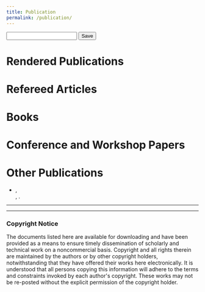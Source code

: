 ```yaml
---
title: Publication
permalink: /publication/
---
```


<head>

<script type="text/javascript" src="https://cdn.jsdelivr.net/gh/pcooksey/bibtex-js/src/bibtex_js.js">

  <textarea id="bibtex_input" style="display:none;">
          @article{Haglund2019142,
          abstract = {With the expiration of key patents on additive manufacturing, 3D printing devices have become extremely inexpensive. Therefore, the use of 3D printing in biomedical applications has blossomed in the past decade. Low-cost, high-quality instruments have become widely used in both industrial and academic settings. Fused deposition modeling using polymers such as polylactic acid, polycaprolactone, or other composites are now combined with bioprinting to open new avenues to cutting-edge research toward musculoskeletal repair and regeneration such as prevascularized bone or soft-tissue constructs. Most importantly, these tools are being widely used to generate composite scaffolds representing matrices on which to culture cells of various tissue types such as bone, cartilage, cardiac, and nervous tissue. 3D printed composite matrix scaffolds are being tested in sophisticated in vitro and in vivo preclinical models, paving the way for future clinical translation where the ultimate goal is to generate functional replacement tissues.},
          annote = {cited By 0},
          author = {Haglund, Lisbet and Ahangar, Pouyan and Rosenzweig, Derek H.},
          doi = {10.1016/j.cobme.2019.06.002},
          issn = {24684511},
          journal = {Current Opinion in Biomedical Engineering},
          keywords = {3D printed,Bioprinted,Composite,Hydrogels,Matrix scaffold,Tissue engineering},
          pages = {142--148},
          title = {{Advancements in 3D printed scaffolds to mimic matrix complexities for musculoskeletal repair}},
          volume = {10},
          year = {2019}
          }
        @article{Fairag201915306,
        abstract = {Large bone defects represent a significant challenge for clinicians and surgeons. Tissue engineering for bone regeneration represents an innovative solution for this dilemma and may yield attractive alternate bone substitutes. Three-dimensional (3D) printing with inexpensive desktop printers shows promise in generating high-resolution structures mimicking native tissues using biocompatible, biodegradable, and cost-effective thermoplastics, which are already FDA-approved for food use, drug delivery, and many medical devices. Microporous 3D-printed polylactic acid scaffolds, with different pore sizes (500, 750, and 1000 $\mu$m), were designed and manufactured using an inexpensive desktop 3D printer, and the mechanical properties were assessed. The scaffolds were compared for cell growth, activity, and bone-like tissue formation using primary human osteoblasts. Osteoblasts showed high proliferation, metabolic activity, and osteogenic matrix protein production, in which 750 $\mu$m pore-size scaffolds showed superiority. Further experimentation using human mesenchymal stem cells on 750 $\mu$m pore scaffolds showed their ability in supporting osteogenic differentiation. These findings suggest that even in the absence of any surface modifications, low-cost 750 $\mu$m pore-size 3D-printed scaffolds may be suitable as a bone substitute for repair of large bone defects.},
        annote = {cited By 7},
        author = {Fairag, Rayan and Rosenzweig, Derek H. and Ramirez-Garcialuna, Jose L. and Weber, Michael H. and Haglund, Lisbet},
        doi = {10.1021/acsami.9b02502},
        issn = {19448252},
        journal = {ACS Applied Materials and Interfaces},
        keywords = {3D printing,PLA,bone defect,bone repair,human osteoblasts,low-cost,mesenchymal stem cells,tissue engineering},
        number = {17},
        pages = {15306--15315},
        title = {{Three-Dimensional Printed Polylactic Acid Scaffolds Promote Bone-like Matrix Deposition in Vitro}},
        volume = {11},
        year = {2019}
        }
        @article{Ahangar2019,
        abstract = {Additive manufacturing (AM) has emerged over the past four decades as a cost-effective, on-demand modality for fabrication of geometrically complex objects. The ability to design and print virtually any object shape using a diverse array of materials, such as metals, polymers, ceramics and bioinks, has allowed for the adoption of this technology for biomedical applications in both research and clinical settings. Current advancements in tissue engineering and regeneration, therapeutic delivery, medical device fabrication and operative management planning ensure that AM will continue to play an increasingly important role in the future of healthcare. In this review, we outline current biomedical applications of common AM techniques and materials.},
        annote = {cited By 11},
        author = {Ahangar, Pouyan and Cooke, Megan E. and Weber, Michael H. and Rosenzweig, Derek H.},
        doi = {10.3390/app9081713},
        issn = {20763417},
        journal = {Applied Sciences (Switzerland)},
        keywords = {3D printing,Additive manufacturing,Biomedical devices,Bioprinting,Rapid prototyping,Regenerative medicine,Tissue engineering},
        number = {8},
        title = {{Current biomedical applications of 3D printing and additive manufacturing}},
        volume = {9},
        year = {2019}
        }
        @article{Akoury2019,
        abstract = {Background: Bisphosphonates (BPs) including zoledronate (zol) have become standard care for bone metastases as they effectively inhibit tumor-induced osteolysis and associated pain. Several studies have also suggested that zol has direct anti-tumor activity. Systemic administration at high doses is the current approach to deliver zol, yet it has been associated with debilitating side effects. Local therapeutic delivery offers the ability to administer much lower total dosage, while at the same time maintaining sustained high-local drug concentration directly at the target treatment site. Here, we aimed to assess effects of lower doses of zol on bone metastases over a longer time. Methods: Prostate cancer cell line LAPC4 and prostate-induced bone metastasis cells were treated with zol at 1, 3 and 10 $\mu$M for 7 days. Following treatment, cell proliferation was assessed using Almarblue{\textregistered}, Vybrant MTT{\textregistered}, and Live/Dead{\textregistered} viability/cytotoxicity assays. Additionally, cell migration and invasion were carried out using Falcon™ cell culture inserts and Cultrex{\textregistered} 3D spheroid cell invasion assays respectively. Results: We show that treatment with 3-10 $\mu$M zol over 7-days significantly decreased cell proliferation in both the prostate cancer cell line LAPC4 and cells from spine metastases secondary to prostate cancer. Using the same low-dose and longer time course for treatment, we demonstrate that 10 $\mu$M zol also significantly inhibits tumor cell migration and 3D-cell growth/invasion. Conclusions: This project harnesses the potential of using zol at low doses for longer treatment periods, which may be a viable treatment modality when coupled with biomaterials or biodevices for local delivery.},
        annote = {cited By 1},
        author = {Akoury, Elie and Ahangar, Pouyan and Nour, Antone and Lapointe, Jacques and Gu{\'{e}}rard, Karl Philippe and Haglund, Lisbet and Rosenzweig, Derek H. and Weber, Michael H.},
        doi = {10.1186/s12935-019-0745-x},
        issn = {14752867},
        journal = {Cancer Cell International},
        keywords = {Bone metastases secondary to prostate,Cellular assays,Direct in vitro treatment,Low doses,Zoledronate},
        number = {1},
        title = {{Low-dose zoledronate for the treatment of bone metastasis secondary to prostate cancer}},
        volume = {19},
        year = {2019}
        }
        @conference{Akoury20191245,
        abstract = {Zoledronate (Zol) is a bone-preserving/ anti-Tumoral drug that is widely used for the treatment of many cancers including spinal bone metastases. High systemic Zol doses required to elicit an adequate effect in the spine often lead to significant side effects, limiting its prolonged use and effectiveness. Here, we aim to provide an alternative strategy to locally deliver Zol at the tumor site. We show that nanoporous 3D-printed scaffolds can be loaded with Zol and possess the ability to release Zol (10-28{\%}) over a sustained period. Additionally, we demonstrate that Zol-impregnated scaffolds, mostly Gel Lay, impair the proliferation of the prostate cancer cell line LAPC4 and the prostate-induced bone metastasis cells in vitro. 3D-printed nanoporous polymers offer a novel and versatile opportunity for potential local delivery of drugs in future clinical settings. These polymers can decrease systemic exposure and related side effects of Zol while at the same time concentrating the drug effect at the tumor site thereby inhibiting tumor proliferation. Also, these scaffolds could be co-printed or coupled with other materials to produce custom implants that offer better structural support for bone growth at the tumor site following resection.},
        annote = {cited By 1},
        author = {Akoury, Elie and Weber, Michael H. and Rosenzweig, Derek H.},
        booktitle = {MRS Advances},
        doi = {10.1557/adv.2019.156},
        issn = {20598521},
        keywords = {3D printing,nanostructure},
        number = {21},
        pages = {1245--1251},
        title = {{3D-Printed Nanoporous Scaffolds Impregnated with Zoledronate for the Treatment of Spinal Bone Metastases}},
        volume = {4},
        year = {2019}
        }
        @article{Ahangar2018,
        abstract = {The spine is the most common site of bone metastasis, often originating from prostate, lung, and breast cancers. High systemic doses of chemotherapeutics such as doxorubicin (DOX), cisplatin, or paclitaxel often have severe side effects. Surgical removal of spine metastases also leaves large defects which cannot spontaneously heal and require bone grafting. To circumvent these issues, we designed an approach for local chemotherapeutic delivery within 3D-printed scaffolds which could also potentially serve as a bone substitute. Direct treatment of prostate cancer cell line LAPC4 and patient derived spine metastases cells with 0.01 $\mu$M DOX significantly reduced metabolic activity, proliferation, migration, and spheroid growth. We then assessed uptake and release of DOX in a series of porous 3D-printed scaffolds on LAPC4 cells as well as patient-derived spine metastases cells. Over seven days, 60-75{\%} of DOX loaded onto scaffolds could be released, which significantly reduced metabolic activity and proliferation of both LAPC4 and patient derived cells, while unloaded scaffolds had no effect. Porous 3D-printed scaffolds may provide a novel and inexpensive approach to locally deliver chemotherapeutics in a patient-specific manner at tumor resection sites. With a composite design to enhance strength and promote sustained drug release, the scaffolds could reduce systemic negative effects, enhance bone repair, and improve patient outcomes.},
        annote = {cited By 5},
        author = {Ahangar, Pouyan and Akoury, Elie and Luna, Ana Sofia Ramirez Garcia and Nour, Antone and Weber, Michael H. and Rosenzweig, Derek H.},
        doi = {10.3390/ma11091485},
        issn = {19961944},
        journal = {Materials},
        keywords = {Bone metastases,Bone substitute,Doxorubicin,Local delivery,Low-cost 3D printing,Nanoporous filament,Prostate cancer},
        number = {9},
        title = {{Nanoporous 3D-printed scaffolds for local doxorubicin delivery in bone metastases secondary to prostate cancer}},
        volume = {11},
        year = {2018}
        }
        @article{Gutman2018E365,
        abstract = {Study Design.Meta-analysis of published randomized controlled trials (RCTs).Objective.To determine whether anterior cervical discectomy and fusion (ACDF), cervical disc replacement (CDR), or minimally invasive posterior cervical foraminotomy (MI-PCF) provides the best outcomes for patients with symptomatic single-level, single-side, and cervical radiculopathy.Summary of Background Data.The surgical treatment of cervical radiculopathy is still controversial. ACDF has been widely used as a "gold standard." CDR has evolved and become a motion-preserving alternative with a potentially lower incidence of adjacent segment disease. However, both techniques require anterior neck dissection that carries a potential for serious morbidity. MI-PCF is a motion-preserving technique that can be performed with minimal invasiveness but has not gained universal acceptance.Methods.Electronic database search for RCTs comparing the efficacy and effectiveness of ACDF, CDR, and MI-PCF was performed. Meta-analysis was done for secondary surgical procedures and adverse events.Results.A total of 358 studies were retrieved, of which four RCT reports met the inclusion criteria for this study. Three studies present clinical data comparing ACDF and CDR, and one study presents data comparing ACDF and MI-PCF. Available data from the RCTs analyzed concluded that ACDF, CDR, and MI-PCF result in significant improvements in relevant symptoms, clinical, and functional outcomes in patients with single-level, single side cervical radiculopathy refractory to nonoperative treatment. CDR had the lowest percentage of secondary surgical procedures (P=0.0178) whereas MICPF had the lowest percentage of adverse events (P{\textless}0.0001).Conclusion.All three techniques are effective in treating cervical radicular symptoms. MI-PCF has the lowest rate of adverse events whereas CDR has the lowest rate of secondary procedures. There is insufficient evidence to show which technique is the most effective and provides the longest-lasting symptom relief.Level of Evidence.},
        annote = {cited By 14},
        author = {Gutman, Gabriel and Rosenzweig, Derek H. and Golan, Jeff D.},
        doi = {10.1097/BRS.0000000000002324},
        issn = {15281159},
        journal = {Spine},
        keywords = {anterior cervical discectomy and fusion,cervical disc arthroplasty,cervical radiculopathy,minimally invasive posterior cervical foraminotomy,spine surgery},
        number = {6},
        pages = {E365--E372},
        title = {{Surgical Treatment of Cervical Radiculopathy}},
        volume = {43},
        year = {2018}
        }
        @article{Rosenzweig2018200,
        abstract = {Numerous studies show promise for cell-based tissue engineering strategies aiming to repair painful intervertebral disc (IVD) degeneration. However, clinical translation to human IVD repair is slow. In the present study, the regenerative potential of an autologous nucleus pulposus (NP)-cell-seeded thermoresponsive hyaluronic acid hydrogel in human lumbar IVDs was assessed under physiological conditions. First, agarose-encased in vitro constructs were developed, showing greater than 90 {\%} NP cell viability and high proteoglycan deposition within HA-pNIPAM hydrogels following 3 weeks of dynamic loading. Second, a bovine-induced IVD degeneration model was used to optimise and validate T1$\rho$ magnetic resonance imaging (MRI) for detection of changes in proteoglycan content in isolated intact IVDs. Finally, isolated intact human lumbar IVDs were pre-scanned using the established MRI sequence. Then, IVDs were injected with HA-pNIPAM hydrogel alone or autologous NP-cell-seeded. Next, the treated IVDs were cultured under cyclic dynamic loading for 5 weeks. Post-treatment T1$\rho$ values were significantly higher as compared to pre-treatment scans within the same IVD and region of interest. Histological evaluation of treated human IVDs showed that the implanted hydrogel alone accumulated proteoglycans, while those that contained NP cells also displayed neo-matrix-surrounded cells within the gel. The study indicated a clinical potential for repairing early degenerative human IVDs using autologous cells/hydrogel suspensions. This unique IVD culture setup, combined with the long-term physiological culture of intact human IVDs, allowed for a more clinically relevant evaluation of human tissue repair and regeneration, which otherwise could not be replicated using the available in vitro and in vivo models.},
        annote = {cited By 4},
        author = {Rosenzweig, D. H. and Fairag, R. and Mathieu, A. P. and Li, L. and Eglin, D. and D'este, M. and Steffen, T. and Weber, M. H. and Ouellet, J. A. and Haglund, Lisbet},
        doi = {10.22203/eCM.v036a15},
        issn = {14732262},
        journal = {European Cells and Materials},
        keywords = {Autologous cell implantation,Bioreactors,Human intervertebral disc,Hydrogel,Nucleus pulposus,T1$\rho$ magnetic resonance imaging,Tissue engineering},
        pages = {200--217},
        pmid = {30370912},
        title = {{Thermoreversi ble hyaluronan-hydrogel and autologous nucleus pulposus cell deli very regenerates human i ntervertebral di scs i n an ex vi vo, physi ologi cal organ culture model}},
        volume = {36},
        year = {2018}
        }
        @article{Krock2017,
        abstract = {Toll-like receptors (TLR) are activated by endogenous alarmins such as fragmented extracellular matrix compounds found in the degenerating disc. TLRs regulate cytokine, neurotrophin, and protease expression in human disc cells in vitro, and thus control key factors in disc degeneration. However, whether TLR activation leads to degenerative changes in intact human discs is unclear. Nucleus pulposus (NP) cells isolated from non-degenerating discs increase IL-1$\beta$ and nerve growth factor gene expression following treatment with Pam2CSK4 (TLR2/6 agonist) but not Pam3CSK4 (TLR1/2 agonist). Challenging NP cells with Pam2CSK4 or 30 kDa fibronectin fragments (FN-f, an endogenous TLR2 and TLR4 alarmin) increased secretion of proinflammatory cytokines. We then investigated the effect of TLR activation in intact, non-degenerate, ex vivo human discs. Discs were injected with PBS, Pam2CSK4 and FN-f, and cultured for 28 days. TLR activation increased proteoglycan and ECM protein release into the culture media and decreased proteoglycan content in the NP. Proteases, including MMP3, 13 and HTRA1, are secreted at higher levels following TLR activation. In addition, proinflammatory cytokine levels, including IL-6, TNF$\alpha$ and IFN$\gamma$, increased following TLR activation. These results indicate that TLR activation induces degeneration in human discs. Therefore, TLRs are potential disease-modifying therapeutic targets to slow disc degeneration.},
        annote = {cited By 7},
        author = {Krock, Emerson and Rosenzweig, Derek H. and Currie, J. Brooke and Bisson, Daniel G. and Ouellet, Jean A. and Haglund, Lisbet},
        doi = {10.1038/s41598-017-17472-1},
        issn = {20452322},
        journal = {Scientific Reports},
        number = {1},
        title = {{Toll-like receptor activation induces degeneration of human intervertebral discs}},
        volume = {7},
        year = {2017}
        }
        @article{Nooh20178,
        abstract = {Bisphosphonates (BPs) have recently been shown to have direct anti-tumor properties. Systemic treatment with BPs can have multiple adverse effects such as osteonecrosis of the jaw and BP induced bone fracturing and spine instability. While benefits of systemic BP treatments may outweigh risks, local treatment with BPs has been explored as an alternate strategy to reduce unwarranted risk. In the present study, we examined whether local delivery of BPs inhibits tumor-induced osteolysis and tumor growth more effectively than systemic treatment in an animal model of tumor-induced bone disease. Following establishment of an intra-tibial model of bone metastases in athymic mice, the experimental group was treated by local administration of zoledronate into the tibial lesion. A comparison of the effect of local versus systemic delivery of zoledronate on the formation of tumor-induced osteolysis was also carried out. A significant increase in mean bone volume/tissue volume {\%} (BV/TV) of the locally treated group (12.30±2.80{\%}) compared to the control group (7.13±1.22{\%}) (P{\textless}0.001). Additionally, there was a significant increase in the BV/TV (10.90±1.25{\%}) in the locally treated group compared to the systemically treated group (7.53±0.75{\%}) (P=0.005). These preliminary results suggest that local delivery of BPs outperforms both systemic and control treatments to inhibit tumor-induced osteolysis.},
        annote = {cited By 3},
        author = {Nooh, Anas and Zhang, Yu Ling and Sato, Daisuke and Rosenzweig, Derek H. and Tabari{\`{e}}s, S{\'{e}}bastien and Siegel, Peter and Barralet, Jake E. and Weber, Michael H.},
        doi = {10.1016/j.jbo.2017.01.001},
        issn = {22121374},
        journal = {Journal of Bone Oncology},
        keywords = {Bisphosphonates,Bone metastases,Cancer pain,Local treatment,Osteolysis,Xenograft},
        pages = {8--15},
        title = {{Intra-tumor delivery of zoledronate mitigates metastasis-induced osteolysis superior to systemic administration}},
        volume = {6},
        year = {2017}
        }
        @article{Rosenzweig2017240,
        abstract = {Autologous NP cell implantation is a potential therapeutic avenue for intervertebral disc (IVD) degeneration. However, monolayer expansion of cells isolated from surgical samples may negatively impact matrix production by way of dedifferentiation. Previously, we have used a continuous expansion culture system to successfully preserve a chondrocyte phenotype. In this work, we hypothesised that continuous expansion culture could also preserve nucleus pulposus (NP) phenotype. We confirmed that serial passaging drove NP dedifferentiation by significantly decreasing collagen type II, aggrecan and chondroadherin (CHAD) gene expression, compared to freshly isolated cells. Proliferation, gene expression profile and matrix production in both culture conditions were compared using primary bovine NP cells. Both standard culture and continuous culture produced clinically relevant cell populations. However, continuous culture cells maintained significantly higher collagen type II, aggrecan and CHAD transcript expression levels. Also, continuous expansion cells generated greater amounts of proteoglycan, collagen type II and aggrecan protein deposition in pellet cultures. To our surprise, continuous expansion of human intervertebral disc cells – isolated from acute herniation tissue – produced less collagen type II, aggrecan and CHAD genes and proteins, compared to standard culture. Also, continuous culture of cells isolated from young non-degenerate tissue did not preserve gene and protein expression, compared to standard culture. These data indicated that primary bovine and human NP cells responded differently to continuous culture, where the positive effects observed for bovine cells did not translate to human cells. Therefore, caution must be exercised when choosing animal models and cell sources for pre-clinical studies.},
        annote = {cited By 7},
        author = {Rosenzweig, D. H. and {Tremblay Gravel}, J. and Bisson, D. and Ouellet, J. A. and Weber, M. H. and Haglund, Lisbet},
        doi = {10.22203/eCM.v033a18},
        issn = {14732262},
        journal = {European Cells and Materials},
        keywords = {Cell culture,Elastic culture surfaces,Intervertebral disc,Nucleus pulposus cells,Tissue engineering},
        pages = {240--251},
        title = {{Comparative analysis in continuous expansion of bovine and human primary nucleus pulposus cells for tissue repair applications}},
        volume = {33},
        year = {2017}
        }
        @article{Krock20163541,
        abstract = {Nerve growth factor (NGF) contributes to the development of chronic pain associated with degenerative connective tissue pathologies, such as intervertebral disc degeneration and osteoarthritis. However, surprisingly little is known about the regulation of NGF in these conditions. Toll-like receptors (TLR) are pattern recognition receptors classically associated with innate immunity but more recently were found to be activated by endogenous alarmins such as fragmented extracellular matrix proteins found in degenerating discs or cartilage. In this study we investigated if TLR activation regulates NGF and which signaling mechanisms control this response in intervertebral discs. TLR2 agonists, TLR4 agonists, or IL-1$\beta$ (control) treatment increased NGF, brain-derived neurotrophic factor (BDNF), and IL-1$\beta$ gene expression in human disc cells isolated from healthy, pain-free organ donors. However, only TLR2 activation or IL-1$\beta$ treatment increased NGF protein secretion. TLR2 activation increased p38, ERK1/2, and p65 activity and increased p65 translocation to the cell nucleus. JNK activity was not affected by TLR2 activation. Inhibition of NF-$\kappa$B, and to a lesser extent p38, but not ERK1/2 activity, blocked TLR2-driven NGF up-regulation at both the transcript and protein levels. These results provide a novel mechanism of NGF regulation in the intervertebral disc and potentially other pathogenic connective tissues. TLR2 and NF-$\kappa$B signaling are known to increase cytokines and proteases, which accelerate matrix degradation. Therefore, TLR2 or NF-$\kappa$B inhibition may both attenuate chronic pain and slow the degenerative progress in vivo.},
        annote = {cited By 26},
        author = {Krock, Emerson and Currie, J. Brooke and Weber, Michael H. and Ouellet, Jean A. and Stone, Laura S. and Rosenzweig, Derek H. and Haglund, Lisbet},
        doi = {10.1074/jbc.M115.675900},
        issn = {1083351X},
        journal = {Journal of Biological Chemistry},
        number = {7},
        pages = {3541--3551},
        title = {{Nerve growth factor is regulated by toll-like receptor 2 in human intervertebral discs}},
        volume = {291},
        year = {2016}
        }
        @article{Jalani20161078,
        abstract = {Lanthanide-doped upconverting nanoparticles (UCNPs) have emerged as excellent nanotransducers for converting longer wavelength near-infrared (NIR) light to shorter wavelengths spanning the ultraviolet (UV) to the visible (Vis) regions of the spectrum via a multiphoton absorption process, known as upconversion. Here, we report the development of NIR to UV-Vis-NIR UCNPs consisting of LiYF4:Yb3+/Tm3+@SiO2 individually coated with a 10 ± 2 nm layer of chitosan (CH) hydrogel cross-linked with a photocleavable cross-linker (PhL). We encapsulated fluorescent-bovine serum albumin (FITC-BSA) inside the gel. Under 980 nm excitation, the upconverted UV emission cleaves the PhL cross-links and instantaneously liberates the FITC-BSA under 2 cm thick tissue. The release is immediately arrested if the excitation source is switched off. The upconverted NIR light allows for the tracking of particles under the tissue. Nucleus pulposus (NP) cells cultured with UCNPs are viable both in the presence and in the absence of laser irradiation. Controlled drug delivery of large biomolecules and deep tissue imaging make this system an excellent theranostic platform for tissue engineering, biomapping, and cellular imaging applications.},
        annote = {cited By 104},
        author = {Jalani, Ghulam and Naccache, Rafik and Rosenzweig, Derek H. and Haglund, Lisbet and Vetrone, Fiorenzo and Cerruti, Marta},
        doi = {10.1021/jacs.5b12357},
        issn = {15205126},
        journal = {Journal of the American Chemical Society},
        number = {3},
        pages = {1078--1083},
        title = {{Photocleavable Hydrogel-Coated Upconverting Nanoparticles: A Multifunctional Theranostic Platform for NIR Imaging and On-Demand Macromolecular Delivery}},
        volume = {138},
        year = {2016}
        }
        @article{Rosenzweig201626,
        abstract = {Low back pain originating from intervertebral disc (IVD) degenerationaffectsthequalityoflifeformillionsof people, and it is a major contributor to global healthcare costs. Long-term culture of intact IVDs is necessary to develop ex vivomodels of human IVD degeneration and repair, where the relationship between mechanobiology, disc matrix composition and metabolism can be better understood. Abioreactor wasdevelopedthat facilitates culture of intact human IVDs in a controlled, dynamically loaded environment. Tissue integrity and cell viability was evaluated under 3 different loading conditions: low 0.1-0.3, medium 0.1-0.6 and high 0.1-1.2 MPa. Cell viability was maintained {\textgreater} 80 {\%} throughout the disc at low and medium loads, whereas it dropped to approximately 70 {\%} (NP) and 50 {\%} (AF) under high loads. Although cell viability was affected at high loads, there was no evidence of sGAG loss, changes in newly synthesised collagen type II or chondroadherin fragmentation. Sulphated GAG content remained at a stable level of approximately 50 µg sGAG/mg tissue in all loading protocols. To evaluate the feasibility oftissuerepairstrategieswithcellsupplementation, human NP cells were transplanted into discs within a thermoreversible hyaluronan hydrogel. The discs were loaded under medium loads, and the injected cells remained largely localised to the NP region. This study demonstrates the feasibility of culturing human IVDs for 14 days under cyclic dynamic loading conditions. The system allows the determination a safe range-of-loading and presents a platform to evaluate cell therapies and help to elucidate the effect of load following cell-based therapies.},
        annote = {cited By 10},
        author = {Rosenzweig, D. H. and Gawri, R. and Moir, J. and Beckman, L. and Eglin, D. and Steffen, T. and Roughley, P. J. and Ouellet, J. A. and Haglund, Lisbet},
        doi = {10.22203/eCM.v031a03},
        issn = {14732262},
        journal = {European Cells and Materials},
        keywords = {Bioreactor,Cell therapy,Dynamic loading,Hydrogel,Intervertebral discs,Organ culture,Tissue regeneration},
        pages = {26--39},
        pmid = {26728497},
        title = {{Dynamic loading, matrix maintenance and cell injection therapy of human intervertebral discs cultured in a bioreactor}},
        volume = {31},
        year = {2016}
        }
        @article{Jalani201511255,
        abstract = {To design a biodegradable hydrogel as cell support, one should know its in vivo degradation rate. A technique commonly used to track gel degradation is fluorescence spectroscopy. However, the fluorescence from conventional fluorophores quickly decays, and the fluorophores are often moderately cytotoxic. Most importantly, they require ultraviolet or visible (UV-Vis) light as the excitation source, which cannot penetrate deeply through biological tissues. Lanthanide-doped upconverting nanoparticles (UCNPs) are exciting alternatives to conventional fluorophores because they can convert near-infrared (NIR) to UV-Vis-NIR light via a sequential multiphoton absorption process referred to as upconversion. NIR light can penetrate up to few cm inside tissues, thus making these UCNPs much better probes than conventional fluorophores for in vivo monitoring. Also, UCNPs have narrow emission bands, high photoluminescence (PL) signal-to-noise ratio, low cytotoxicity and good physical and chemical stability. Here, we show a nanocomposite system consisting of a biodegradable, in situ thermogelling injectable hydrogel made of chitosan and hyaluronic acid encapsulating silica-coated LiYF4:Yb3+/Tm3+ UCNPs. We use these UCNPs as photoluminescent tags to monitor the gel degradation inside live, cultured intervertebral discs (IVDs) over a period of 3 weeks. PL spectroscopy and NIR imaging show that NIR-to-NIR upconversion of LiYF4:Yb3+/Tm3+@SiO2 UCNPs allows for tracking of the gel degradation in living tissues. Both in vitro and ex vivo release of UCNPs follow a similar trend during the first 5 days; after this time, ex vivo release becomes faster than in vitro, indicating a faster gel degradation ex vivo. Also, the amount of released UCNPs in vitro increases continuously up to 3 weeks, while it plateaus after 15 days inside the IVDs showing a homogenous distribution of UCNPs throughout the IVD tissue. This non-invasive optical method for real time, live tissue imaging holds great potential for tissue analysis, biomapping and bioimaging applications.},
        annote = {cited By 33},
        author = {Jalani, Ghulam and Naccache, Rafik and Rosenzweig, Derek H. and Lerouge, Sophie and Haglund, Lisbet and Vetrone, Fiorenzo and Cerruti, Marta},
        doi = {10.1039/c5nr02482j},
        issn = {20403372},
        journal = {Nanoscale},
        number = {26},
        pages = {11255--11262},
        title = {{Real-time, non-invasive monitoring of hydrogel degradation using LiYF4:Yb3+/Tm3+ NIR-to-NIR upconverting nanoparticles}},
        volume = {7},
        year = {2015}
        }
        @article{Rosenzweig201515118,
        abstract = {Painful degeneration of soft tissues accounts for high socioeconomic costs. Tissue engineering aims to provide biomimetics recapitulating native tissues. Biocompatible thermoplastics for 3D printing can generate high-resolution structures resembling tissue extracellular matrix. Large-pore 3D-printed acrylonitrile butadiene styrene (ABS) and polylactic acid (PLA) scaffolds were compared for cell ingrowth, viability, and tissue generation. Primary articular chondrocytes and nucleus pulposus (NP) cells were cultured on ABS and PLA scaffolds for three weeks. Both cell types proliferated well, showed high viability, and produced ample amounts of proteoglycan and collagen type II on both scaffolds. NP generated more matrix than chondrocytes; however, no difference was observed between scaffold types. Mechanical testing revealed sustained scaffold stability. This study demonstrates that chondrocytes and NP cells can proliferate on both ABS and PLA scaffolds printed with a simplistic, inexpensive desktop 3D printer. Moreover, NP cells produced more proteoglycan than chondrocytes, irrespective of thermoplastic type, indicating that cells maintain individual phenotype over the three-week culture period. Future scaffold designs covering larger pore sizes and better mimicking native tissue structure combined with more flexible or resorbable materials may provide implantable constructs with the proper structure, function, and cellularity necessary for potential cartilage and disc tissue repair in vivo.},
        annote = {cited By 128},
        author = {Rosenzweig, Derek H. and Carelli, Eric and Steffen, Thomas and Jarzem, Peter and Haglund, Lisbet},
        doi = {10.3390/ijms160715118},
        issn = {14220067},
        journal = {International Journal of Molecular Sciences},
        keywords = {3D printing,ABS,Chondrocyte,Intervertebral disc,Nucleus pulposus,PLA,Tissue engineering},
        number = {7},
        pages = {15118--15135},
        title = {{3D-printed ABS and PLA scaffolds for cartilage and nucleus pulposustissue regeneration}},
        volume = {16},
        year = {2015}
        }
        @article{Krock2015317,
        abstract = &copy; 2015 Bentham Science Publishers. Intervertebral disc degeneration is directly linked to chronic low back pain, a condition that affects multitudes of people world-wide and presents tremendous direct and indirect health costs. Water- loss, inflammation and disruption of the extracellular matrix ultimately result in loss of tissue function and associated pain. Cytokines present in degenerate tissue can upregulate protease activity and directly causes pain. Non-invasive therapies provide limited efficacy for pain management, and surgical intervention is therefore often required to treat chronic low back pain. Disc removal can offer immediate pain-relief, however degeneration of adjacent segments can occur and pain can return. To circumvent the caveats of recurring pain and invasive surgeries, stem cell therapy is currently being investigated as a promising means to repair degenerating discs. However, while initial studies have shown promise, few studies have addressed whether stem cell therapies can modulate the inflammatory microenvironment or whether cytokines can affect the ability of the implanted cells to repair damaged tissue. This review focuses briefly on mechanisms of disc degeneration, with more attention given to the role of inflammatory milieu in this process. Cytokine upregulation in disc degeneration, the potential role of tolllike receptor signaling, and effects of these inflammatory factors on stem cells will be discussed. We find that while stem cell differentiation can be negatively influenced by inflammatory cytokines, stem cells can potentially have anti-inflammatory effects. We conclude that further investigation of stem cell interactions with the inflammatory microenvironment is required, and that priming of stem cells under various conditions may be necessary for optimal therapeutic value for intervertebral disc repair and pain reduction.},
        annote = {cited By 20},
        author = {Krock, Emerson and Rosenzweig, Derek and Haglund, Lisbet},
        doi = {10.2174/1574888x10666150211161956},
        issn = {1574888X},
        journal = {Current Stem Cell Research {\&} Therapy},
        number = {4},
        pages = {317--328},
        title = {{The Inflammatory Milieu of the Degenerate Disc: Is Mesenchymal Stem Cell-based Therapy for Intervertebral Disc Repair a Feasible Approach?}},
        volume = {10},
        year = {2015}
        }
        @article{Jalani2015473,
        abstract = {Injectable hydrogels are extensively used in drug delivery and tissue engineering to administer drugs, genes, growth factors and live cells. We report a method to produce tough, in-situ thermogelling, non-toxic, injectable hydrogels made of chitosan and hyaluronic acid co-crosslinked with $\beta$-glycerophophate and genipin. The gels are highly homogeneous and form within 32 min, i.e., faster than gels crosslinked with either genipin or $\beta$-glycerophophate. The shear strength of co-crosslinked hydrogels is 3.5 kPa, higher than any chitosan-based gel reported. Chondrocytes and nucleus pulposus cells thrive inside the gels and produce large amounts of collagen II. Injection in rats shows that the gels form in-vivo within a short time and remain well localized for more than one week while the rats remain healthy and active. The excellent mechanical properties, fast in-situ gelation, good biocompatibility and the ability to encapsulate live cells at physiological conditions make these hydrogels ideal for tissue engineering, especially cartilage regeneration. Homogenous, insitu thermogelling, highly tough, non-toxic injectable hydrogels from chitosan and hyaluronic acid co-crosslinked with $\beta$-glycerophophate and genipin are produced. The co-crosslinked gels form faster than genipin-only crosslinked gels and are 2.5 times stronger than ionically crosslinked gels. Homogenously dispersed cells express enhanced amount of collagen II, showing the great potential of these gels for cartilage tissue engineering.},
        annote = {cited By 15},
        author = {Jalani, Ghulam and Rosenzweig, Derek H. and Makhoul, Georges and Abdalla, Sherif and Cecere, Renzo and Vetrone, Fiorenzo and Haglund, Lisbet and Cerruti, Marta},
        doi = {10.1002/mabi.201400406},
        issn = {16165195},
        journal = {Macromolecular Bioscience},
        keywords = {crosslinking,genipin,hydrogels,in-situ thermogelling,injectable},
        number = {4},
        pages = {473--480},
        title = {{Tough, in-situ thermogelling, injectable hydrogels for biomedical applications}},
        volume = {15},
        year = {2015}
        }
        @article{Rosenzweig201414427,
        abstract = {Osteoarthritis (OA) is a debilitating joint disorder resulting from an incompletely understood combination of mechanical, biological, and biochemical processes. OA is often accompanied by inflammation and pain, whereby cytokines associated with chronic OA can up-regulate expression of neurotrophic factors such as nerve growth factor (NGF). Several studies suggest a role for cytokines and NGF in OA pain, however the effects of changing mechanical properties in OA tissue on chondrocyte metabolism remain unclear. Here, we used high-extension silicone rubber membranes to examine if high mechanical strain (HMS) of primary articular chondrocytes increases inflammatory gene expression and promotes neurotrophic factor release. HMS cultured chondrocytes displayed up-regulated NGF, TNF$\alpha$ and ADAMTS4 gene expression while decreasing TLR2 expression, as compared to static controls. HMS culture increased p38 MAPK activity compared to static controls. Conditioned medium from HMS dynamic cultures, but not static cultures, induced significant neurite sprouting in PC12 cells. The increased neurite sprouting was accompanied by consistent increases in PC12 cell death. Low-frequency high-magnitude mechanical strain of primary articular chondrocytes in vitro drives factor secretion associated with degenerative joint disease and joint pain. This study provides evidence for a direct link between cellular strain, secretory factors, neo-innervation, and pain in OA pathology. &copy; 2014 by the authors; licensee MDPI, Basel, Switzerland.},
        annote = {cited By 13},
        author = {Rosenzweig, Derek H. and Quinn, Thomas M. and Haglun, Lisbet},
        doi = {10.3390/ijms150814427},
        issn = {14220067},
        journal = {International Journal of Molecular Sciences},
        keywords = {Articular cartilage,Inflammation,Mechanical stretch,Nerve growth factor,Osteoarthritis,Pain,p38 MAPK},
        number = {8},
        pages = {14427--14441},
        title = {{Low-frequency high-magnitude mechanical strain of articular chondrocytes activates p38 MAPK and induces phenotypic changes associated with osteoarthritis and pain}},
        volume = {15},
        year = {2014}
        }
        @article{Gawri2014,
        abstract = {Introduction:Excessive mechanical loading of intervertebral discs (IVDs) is thought to alter matrix properties and influence disc cell metabolism, contributing to degenerative disc disease and development of discogenic pain. However, little is known about how mechanical strain induces these changes. This study investigated the cellular and molecular changes as well as which inflammatory receptors and cytokines were upregulated in human intervertebral disc cells exposed to high mechanical strain (HMS) at low frequency. The impact of these metabolic changes on neuronal differentiation was also explored to determine a role in the development of disc degeneration and discogenic pain.Methods:Isolated human annulus fibrosus (AF) and nucleus pulposus (NP) cells were exposed to HMS (20{\%} cyclical stretch at 0.001 Hz) on high-extension silicone rubber dishes coupled to a mechanical stretching apparatus and compared to static control cultures. Gene expression of Toll-like receptors (TLRs), neuronal growth factor (NGF) and tumour necrosis factor $\alpha$ (TNF$\alpha$) was assessed. Collected conditioned media were analysed for cytokine content and applied to rat pheocromocytoma PC12 cells for neuronal differentiation assessment.Results:HMS caused upregulation of TLR2, TLR4, NGF and TNF$\alpha$ gene expression in IVD cells. Medium from HMS cultures contained elevated levels of growth-related oncogene, interleukin 6 (IL-6), IL-8, IL-15, monocyte chemoattractant protein 1 (MCP-1), MCP-3, monokine induced by $\gamma$ interferon, transforming growth factor $\beta$1, TNF$\alpha$ and NGF. Exposure of PC12 cells to HMS-conditioned media resulted in both increased neurite sprouting and cell death.Conclusions:HMS culture of IVD cells in vitro drives cytokine and inflammatory responses associated with degenerative disc disease and low-back pain. This study provides evidence for a direct link between cellular strain, secretory factors, neoinnervation and potential degeneration and discogenic pain in vivo. &copy; 2014 Gawri et al.; licensee BioMed Central Ltd.},
        annote = {cited By 58},
        author = {Gawri, Rahul and Rosenzweig, Derek H. and Krock, Emerson and Ouellet, Jean A. and Stone, Laura S. and Quinn, Thomas M. and Haglund, Lisbet},
        doi = {10.1186/ar4449},
        issn = {14786362},
        journal = {Arthritis Research and Therapy},
        number = {1},
        title = {{High mechanical strain of primary intervertebral disc cells promotes secretion of inflammatory factors associated with disc degeneration and pain}},
        volume = {16},
        year = {2014}
        }
        @article{Moeini2014605,
        abstract = {Background: Currently available methods for contrast agent-based magnetic resonance imaging (MRI) and computed tomography (CT) of articular cartilage can only detect cartilage degradation after biochemical changes have occurred within the tissue volume. Differential adsorption of solutes to damaged and intact surfaces of cartilage may be used as a potential mechanism for detection of injuries before biochemical changes in the tissue volume occur. Methods: Adsorption of four fluorescent macromolecules to surfaces of injured and sliced cartilage explants was studied. Solutes included native dextran, dextrans modified with aldehyde groups or a chondroitin sulfate (CS)-binding peptide and the peptide alone. Results: Adsorption of solutes to fissures was significantly less than to intact surfaces of injured and sliced explants. Moreover, solute adsorption at intact surfaces of injured and sliced explants was less reversible than at surfaces of uninjured explants. Modification of dextrans with aldehyde or the peptide enhanced adsorption with the same level of differential adsorption to cracked and intact surfaces. However, aldehyde-dextran exhibited irreversible adsorption. Equilibration of explants in solutes did not decrease the viability of chondrocytes. Conclusions and general significance: Studied solutes showed promising potential for detection of surface injuries based on differential interactions with cracked and intact surfaces. Additionally, altered adsorption properties at surfaces of damaged cartilage which visually look healthy can be used to detect micro-damage or biochemical changes in these regions. Studied solutes can be used in in vivo fluorescence imaging methods or conjugated with MRI or CT contrast agents to develop functional imaging agents. {\textcopyright} 2013 Elsevier B.V. All rights reserved.},
        annote = {cited By 6},
        author = {Moeini, Mohammad and Decker, Sarah G.A. and Chin, Hooi Chuan and Shafieyan, Yousef and Rosenzweig, Derek H. and Quinn, Thomas M.},
        doi = {10.1016/j.bbagen.2013.10.022},
        issn = {03044165},
        journal = {Biochimica et Biophysica Acta - General Subjects},
        keywords = {Articular cartilage,Contrast agent,Dextrans,FITC,Injury,Solute adsorption},
        number = {1},
        pages = {605--614},
        title = {{Decreased solute adsorption onto cracked surfaces of mechanically injured articular cartilage: Towards the design of cartilage-specific functional contrast agents}},
        volume = {1840},
        year = {2014}
        }
        @article{Krock20141213,
        abstract = {Intervertebral disc degeneration (IVD) can result in chronic low back pain, a common cause of morbidity and disability. Inflammation has been associated with IVD degeneration, however the relationship between inflammatory factors and chronic low back pain remains unclear. Furthermore, increased levels of nerve growth factor (NGF) and brain derived neurotrophic factor (BDNF) are both associated with inflammation and chronic low back pain, but whether degenerating discs release sufficient concentrations of factors that induce nociceptor plasticity remains unclear. Degenerating IVDs from low back pain patients and healthy, painless IVDs from human organ donors were cultured ex vivo. Inflammatory and nociceptive factors released by IVDs into culture media were quantified by enzyme-linked immunosorbent assays and protein arrays. The ability of factors released to induce neurite growth and nociceptive neuropeptide production was investigated. Degenerating discs release increased levels of tumour necrosis factor-$\alpha$, interleukin-1$\beta$, NGF and BDNF. Factors released by degenerating IVDs increased neurite growth and calcitonin gene-related peptide expression, both of which were blocked by anti-NGF treatment. Furthermore, protein arrays found increased levels of 20 inflammatory factors, many of which have nociceptive effects. Our results demonstrate that degenerating and painful human IVDs release increased levels of NGF, inflammatory and nociceptive factors ex vivo that induce neuronal plasticity and may actively diffuse to induce neo-innervation and pain in vivo. {\textcopyright} 2014 The Authors. Journal of Cellular and Molecular Medicine published by John Wiley {\&} Sons Ltd and Foundation for Cellular and Molecular Medicine.},
        annote = {cited By 60},
        author = {Krock, Emerson and Rosenzweig, Derek H. and Chabot-Dor{\'{e}}, Anne Julie and Jarzem, Peter and Weber, Michael H. and Ouellet, Jean A. and Stone, Laura S. and Haglund, Lisbet},
        doi = {10.1111/jcmm.12268},
        issn = {15824934},
        journal = {Journal of Cellular and Molecular Medicine},
        keywords = {CGRP,Discogenic pain,Human,Inflammatory cytokines,Intervertebral disc degeneration,Nerve growth factor},
        number = {6},
        pages = {1213--1225},
        title = {{Painful, degenerating intervertebral discs up-regulate neurite sprouting and CGRP through nociceptive factors}},
        volume = {18},
        year = {2014}
        }
        @article{Alkhatib201498,
        abstract = {Excessive mechanical loading or acute trauma to intervertebral discs (IVDs) is thought to contribute to degeneration and pain. However, the exact mechanisms by which mechanical injury initiates and promotes degeneration remain unclear. This study investigates biochemical changes and extracellular matrix disruption in whole-organ human IVD cultures following acute mechanical injury. Isolated healthy human IVDs were rapidly compressed by 5 {\%} (non-injured) or 30 {\%} (injured) of disc height. 30 {\%} strain consistently cracked cartilage endplates, confirming disc trauma. Three days post-loading, conditioned media were assessed for proteoglycan content and released cytokines. Tissue extracts were assessed for proteoglycan content and for aggrecan integrity. Conditioned media were applied to PC12 cells to evaluate if factors inducing neurite growth were released. Compared to controls, IVD injury caused significant cell death. Injury also caused significantly reduced tissue proteoglycan content with a reciprocal increase of proteoglycan content in culture media. Increased aggrecan fragmentation was observed in injured tissue due to increased matrix metalloproteinase and aggrecanase activity. Injured- IVD conditioned media contained significantly elevated interleukin (IL)-5, IL-6, IL-7, IL-8, MCP-2, GRO$\alpha$, and MIG, and ELISA analysis showed significantly increased nerve growth factor levels compared to non-injured media. Injured-disc media caused significant neurite sprouting in PC12 cells compared to non-injured media. Acute mechanical injury of human IVDs ex vivo initiates release of factors and enzyme activity associated with degeneration and back pain. This work provides direct evidence linking acute trauma, inflammatory factors, neo-innervation and potential degeneration and discogenic pain in vivo.},
        annote = {cited By 45},
        author = {Alkhatib, B. and Rosenzweig, D. H. and Krock, E. and Roughley, P. J. and Beckman, L. and Steffen, T. and Weber, M. H. and Ouellet, J. A. and Haglund, L.},
        doi = {10.22203/eCM.v028a08},
        issn = {14732262},
        journal = {European Cells and Materials},
        keywords = {Degeneration,Extracellular matrix,Inflammation,Intervertebral disc,Mechanical injury,Nerve growth factor},
        pages = {98--111},
        title = {{Acute mechanical injury of the human intervertebral disc: link to degeneration and pain}},
        volume = {28},
        year = {2014}
        }
        @article{Rosenzweig20139360,
        abstract = {Cell-based therapies such as autologous chondrocyte implantation require in vitro cell expansion. However, standard culture techniques require cell passaging, leading to dedifferentiation into a fibroblast-like cell type. Primary chondrocytes grown on continuously expanding culture dishes (CE culture) limits passaging and protects against dedifferentiation. The authors tested whether CE culture chondrocytes were advantageous for producing mechanically competent cartilage matrix when three-dimensionally seeded in dense collagen gels. Primary chondrocytes, grown either in CE culture or passaged twice on static silicone dishes (SS culture; comparable to standard methods), were seeded in dense collagen gels and cultured for 3 weeks in the absence of exogenous chondrogenic growth factors. Compared with gels seeded with SS culture chondrocytes, CE chondrocyte-seeded gels had significantly higher chondrogenic gene expression after 2 and 3 weeks in culture, correlating with significantly higher aggrecan and type II collagen protein accumulation. There was no obvious difference in glycosaminoglycan content from either culture condition, yet CE chondrocyte-seeded gels were significantly thicker and had a significantly higher dynamic compressive modulus than SS chondrocyte-seeded gels after 3 weeks. Chondrocytes grown in CE culture and seeded in dense collagen gels produce more cartilaginous matrix with superior mechanical properties, making them more suitable than SS cultured cells for tissue engineering applications. {\textcopyright} 2013 Acta Materialia Inc. Published by Elsevier Ltd. All rights reserved.},
        annote = {cited By 14},
        author = {Rosenzweig, D. H. and Chicatun, F. and Nazhat, S. N. and Quinn, T. M.},
        doi = {10.1016/j.actbio.2013.07.024},
        issn = {17427061},
        journal = {Acta Biomaterialia},
        keywords = {Articular chondrocytes,Dense collagen,Hydrogel,Plastic compression,Tissue engineering},
        number = {12},
        pages = {9360--9369},
        title = {{Cartilaginous constructs using primary chondrocytes from continuous expansion culture seeded in dense collagen gels}},
        volume = {9},
        year = {2013}
        }
        @article{Decker20132427,
        abstract = {The development of cartilage-specific imaging agents supports the improvement of tissue assessment by minimally invasive means. Techniques for highlighting cartilage surface damage in clinical images could provide for sensitive indications of posttraumatic injury and early stage osteoarthritis. Previous studies in our laboratory have demonstrated that fluorescent solutes interact with cartilage surfaces strongly enough to affect measurement of their partition coefficients within the tissue bulk. In this study, these findings were extended by examining solute adsorption and distribution near the articular surface of mechanically injured cartilage. Using viable cartilage explants injured by an established protocol, solute distributions near the articular surface of three commonly used fluorophores (fluorescein isothiocyanate (FITC), tetramethylrhodamine isothiocyanate (TRITC), and carboxytetramethylrhodamine (TAMRA)) were observed after absorption and subsequent desorption to assess solute-specific matrix interactions and reversibility. Both absorption and desorption processes demonstrated a trend of significantly less solute adsorption at surfaces of fissures compared to adjacent intact surfaces of damaged explants or surfaces of uninjured explants. After adsorption, normalized mean surface intensities of fissured surfaces of injured explants were 6{\%}, 40{\%}, and 32{\%} for FITC, TRITC, and TAMRA, respectively, compared to uninjured surfaces. Similar values were found for sliced explants and after a desorption process. After desorption, a trend of increased solute adsorption at the site of intact damaged surfaces was noted (316{\%} and 238{\%} for injured and sliced explants exposed to FITC). Surface adsorption of solute was strongest for FITC and weakest for TAMRA; no solutes negatively affected cell viability. Results support the development of imaging agents that highlight distinct differences between fissured and intact cartilage surfaces. {\textcopyright} 2013 Biophysical Society.},
        annote = {cited By 9},
        author = {Decker, Sarah G.A. and Moeini, Mohammad and Chin, Hooi Chuan and Rosenzweig, Derek H. and Quinn, Thomas M.},
        doi = {10.1016/j.bpj.2013.09.037},
        issn = {00063495},
        journal = {Biophysical Journal},
        number = {10},
        pages = {2427--2436},
        title = {{Adsorption and distribution of fluorescent solutes near the articular surface of mechanically injured cartilage}},
        volume = {105},
        year = {2013}
        }
        @article{Matmati2013894,
        abstract = {Cartilage defects can be addressed with replacement strategies such as autologous chondrocyte implantation (ACI). Expansion of autologous chondrocytes in vitro is an essential step to obtain the necessary cell numbers required for ACI. A major problem with this approach is dedifferentiation of chondrocytes during expansion, resulting in cells with fibroblast-like features. These cells generate cartilage tissue with fibrotic instead of hyaline characteristics. The use of serum is a common feature in most expansion protocols and a potential factor contributing to the dedifferentiation process. The aim of this study was to assess if heat inactivation of serum used in the expansion medium might be a valid approach to generate cells with an improved phenotype and in relevant numbers. We used bovine chondrocyte expansion cultures incubated with heat inactivated allogeneic serum (HIFBS) as a model system. We here show that heat inactivation protects the differentiated phenotype of chondrocytes compared to cultures with regular serum. This is not only true for primary cultures but holds up after two passages. Moreover, using relatively low cell seeding densities, clinically relevant cell numbers can already be reached after the first passage in cultures with HIFBS. In short we here introduce a simple way to improve cell quality while generating relevant amounts of cells during monolayer expansion of bovine chondrocytes in a relative short time period. Our results could have wider implications when translated to the expansion of human chondrocytes. {\textcopyright} 2012 Biomedical Engineering Society.},
        annote = {cited By 10},
        author = {Matmati, Mourad and Ng, Tat Fong and Rosenzweig, Derek H. and Quinn, Thomas M.},
        doi = {10.1007/s10439-012-0732-z},
        issn = {00906964},
        journal = {Annals of Biomedical Engineering},
        keywords = {Chondrocyte,Expansion culture,Heat inactivation,Serum},
        number = {5},
        pages = {894--903},
        title = {{Protection of bovine chondrocyte phenotype by heat inactivation of allogeneic serum in monolayer expansion cultures}},
        volume = {41},
        year = {2013}
        }
        @article{Rosenzweig2013508,
        abstract = {Articular cartilage is an avascular tissue with poor regenerative capacity following injury, a contributing factor to joint degenerative disease. Cell-based therapies for cartilage tissue regeneration have rapidly advanced; however, expansion of autologous chondrocytes in vitro using standard methods causes 'dedifferentiation' into fibroblastic cells. Mitogen-activated protein kinase (MAPK) signalling is crucial for chondrocyte metabolism and matrix production, and changes in MAPK signals can affect the phenotype of cultured cells. We investigated the effects of inhibition of MAPK signalling on chondrocyte dedifferentiation during monolayer culture. Blockade of extracellular signal-regulated kinase (ERK) and c-Jun N-terminal kinase (JNK) signalling caused a significant increase in cartilage gene expression, however, also caused up-regulation of fibrotic gene expression. Inhibition of p38 MAPK (p38) caused a significant up-regulation of collagen type II while suppressing collagen type I expression. P38 inhibition also resulted in consistently more organized secretion of collagen type II protein deposits on cell culture surfaces. Follow-on pellet culture of treated cells revealed that MAPK inhibition reduced cell migration from the pellet. ERK and JNK inhibition caused more collagen type I accumulation in pellets versus controls while p38 inhibition strongly promoted collagen type II accumulation with no effect on collagen type I. Blockade of all three MAPKs caused increased GAG content in pellets. These results indicate a role for MAPK signalling in chondrocyte phenotype loss during monolayer culture, with a strong contribution from p38 signalling. Thus, blockade of p38 enhances chondrocyte phenotype in monolayer culture and may promote more efficient cartilage tissue regeneration for cell-based therapies. {\textcopyright} 2013.},
        annote = {cited By 21},
        author = {Rosenzweig, Derek H. and Ou, Sing J. and Quinn, Thomas M.},
        doi = {10.1111/jcmm.12034},
        issn = {15821838},
        journal = {Journal of Cellular and Molecular Medicine},
        keywords = {Chondrocyte,Dedifferentiation,Extra Cellular Matrix,Gene Expression,MAPK,Signal Transduction},
        number = {4},
        pages = {508--517},
        pmid = {23480786},
        title = {{P38 mitogen-activated protein kinase promotes dedifferentiation of primary articular chondrocytes in monolayer culture}},
        volume = {17},
        year = {2013}
        }
        @article{Rosenzweig20121591,
        abstract = {Objective: To characterize mitogen activated protein (MAP) kinase activity and chondrocyte apoptosis in an in vitro model of cartilage mechanical injury as a function of tissue depth and time post-injury. Design: Mechanically injured osteochondral explants were assessed for cell viability, MAP kinase and caspase-3 activity over 15 days using immunofluorescence microscopy and Western blot. Zonal distributions of cell viability and apoptosis were quantified in the presence of specific mitogen activated protein kinase inhibitors. Results: Viability rapidly decreased post-injury, most significantly in the superficial zone, with some involvement of the middle and deep zones, which correlated with increased caspase-3 activity. Transient and significant increases in extracellular-regulated protein kinase (ERK) activity were observed in middle and deep zones at 1 and 6 days post-injury, while c-Jun-amino terminal protein kinase activity increased in the deep zone at 1 and 6 days compared to uninjured controls. Changes in p38 activity were particularly pronounced, with significant increases in all three zones 30 min post-injury, but only in the middle and deep zones after 1 and 6 days. Inhibition of ERK and p38 increased chondrocyte viability which correlated with decreased apoptosis. Conclusions: Spatiotemporal patterns of MAP kinase signalling in cartilage after mechanical injury strongly correlate with changes in cell viability and chondrocyte apoptosis. Importantly, these signals may be pro-survival or pro-apoptotic depending on zonal location and time post-injury. These data yield mechanistic insights which may improve the diagnosis and treatment of cartilage injuries. {\textcopyright} 2012 Osteoarthritis Research Society International.},
        annote = {cited By 19},
        author = {Rosenzweig, D. H. and Djap, M. J. and Ou, S. J. and Quinn, T. M.},
        doi = {10.1016/j.joca.2012.08.012},
        issn = {10634584},
        journal = {Osteoarthritis and Cartilage},
        keywords = {Chondrocyte,Compression,Gene expression,Injury,MAP kinase,Signalling},
        number = {12},
        pages = {1591--1602},
        pmid = {22935788},
        title = {{Mechanical injury of bovine cartilage explants induces depth-dependent, transient changes in MAP kinase activity associated with apoptosis}},
        volume = {20},
        year = {2012}
        }
        @article{Rosenzweig20122466,
        abstract = {Expansion of autologous chondrocytes in vitro is used to generate adequate populations for cell-based therapies. However, standard (SD) culture methods cause loss of chondrocyte phenotype and dedifferentiation to fibroblast-like cells. Here, we use a novel surface expansion culture system in an effort to inhibit chondrocyte dedifferentiation. A highly elastic silicone rubber culture surface was continuously stretched over a 13-day period to 600{\%} of its initial surface area. This maintained cells at a high density while limiting contact inhibition and reducing the need for passaging. Gene expression analysis, biochemical assays, and immunofluorescence microscopy of follow-on pellet cultures were used to characterize the results of continuous expansion (CE) culture versus SD cultures on rigid polystyrene. CE culture yielded cells with a more chondrocyte-like morphology and higher RNA-level expression of the chondrogenic markers collagen type II, aggrecan, and cartilage oligomeric matrix protein. Furthermore, the expression of collagen type I RNA and $\alpha$-smooth muscle actin protein were significantly reduced, indicating suppression of fibroblastic features. Pellet cultures from CE chondrocytes contained more sulphated glycosaminoglycan and collagen type II than pellets from SD culture. Additional control cultures on static (unexpanded) silicone (SS culture) indicated that benefits of CE culture were partially due to features of the culture surface itself and partially due to the reduced passaging which that surface enabled through CE. Chondrocytes grown in CE culture may, therefore, be a superior source for cell-based therapies. {\textcopyright} Copyright 2012, Mary Ann Liebert, Inc.},
        annote = {cited By 32},
        author = {Rosenzweig, Derek H. and Matmati, Mourad and Khayat, Ghazaleh and Chaudhry, Sidharth and Hinz, Boris and Quinn, Thomas M.},
        doi = {10.1089/ten.tea.2012.0215},
        issn = {19373341},
        journal = {Tissue Engineering - Part A},
        number = {23-24},
        pages = {2466--2476},
        title = {{Culture of primary bovine chondrocytes on a continuously expanding surface inhibits dedifferentiation}},
        volume = {18},
        year = {2012}
        }
        @article{Rosenzweig20123333,
        abstract = {Culture on silicone rubber surfaces has been shown to partially overcome the chondrocyte dedifferentiation characteristic of standard culture on rigid polystyrene. These methods typically involve functionalization of culture surfaces with proteins. Collagen type I is often used, but more cartilage-specific proteins may be more appropriate for chondrocytes. To explore this hypothesis, a twofold experimental design was applied. First, chondrocytes were cultured in rigid Petri dishes coated with silicone rubber ("static silicone" or SS culture) functionalized with either cartilage extracellular matrix (ECM) extract or collagen type I. Second, chondrocytes were cultured on monotonically expanded high extension silicone rubber dishes ("continuous expansion" or CE culture) functionalized with ECM extract and compared to cells grown in SS culture. There were no differential effects of surface functionalization with the ECM extract vs. collagen type I on chondrocyte morphology, viability, proliferation or apoptosis in SS culture. However, chondrocyte growth on the ECM extract was associated with significantly reduced collagen types I and X gene expression and significantly increased glycosaminoglycan (GAG) secretion. After 3 passages (P3) on ECM-coated SS culture, chondrocyte phenotype and GAG secretion was enhanced compared to cells passaged on collagen type I. Pellet cultures from P3 SS culture displayed enhanced collagen type II content when ECM extract was used for functionalization rather than collagen type I. In CE culture with ECM functionalization, chondrocyte dedifferentiation was significantly inhibited vs. SS cultures, as evidenced by both gene expression and pellet cultures. Functionalization of extendable culture surfaces with cartilage ECM extract therefore supports enhanced preservation of chondrocyte phenotype. {\textcopyright} 2012 Acta Materialia Inc. Published by Elsevier Ltd. All rights reserved.},
        annote = {cited By 22},
        author = {Rosenzweig, Derek H. and Solar-Cafaggi, Sofia and Quinn, Thomas M.},
        doi = {10.1016/j.actbio.2012.05.032},
        issn = {17427061},
        journal = {Acta Biomaterialia},
        keywords = {Chondrocyte,Collagen,Dedifferentiation,Extendable surfaces,Extracellular matrix},
        number = {9},
        pages = {3333--3341},
        title = {{Functionalization of dynamic culture surfaces with a cartilage extracellular matrix extract enhances chondrocyte phenotype against dedifferentiation}},
        volume = {8},
        year = {2012}
        }
        @article{Khayat2012179,
        abstract = {Oscillatory mechanical stimulation at relatively high frequencies (0.1. Hz) has been shown to inhibit adipogenic and promote osteogenic differentiation of mesenchymal stem cells. However, for physiological interpretations and ease of implementation it is of interest to know whether different rates of mechanical stimulation can produce similar results. We hypothesized that relatively low frequency mechanical stimulation (0.01. Hz) can inhibit adipogenic differentiation of C3H10T1/2 mouse mesenchymal stem cells, even in a potent adipogenic differentiation medium. C3H10T1/2 cells were cultured in adipogenic medium under control (non-mechanically stimulated) conditions and under oscillatory surface stretch with 10{\%} amplitude and 0.01. Hz frequency for 6. h per day for up to 5 days. Cell population was assessed by counting and adipogenic differentiation was assessed by real-time quantitative PCR (qPCR) analysis of peroxisome proliferator-activated receptor gamma (PPAR$\gamma$) and fatty acid binding protein 4 (FABP4) after 3 and 5 days. Involvement of the ERK signaling pathway was assessed by Western blot. Low frequency mechanical stimulation significantly decreased expression of PPAR$\gamma$ after 3 days and FABP4 after 3 and 5 days versus non-stimulated culture. ERK signaling was decreased in mechanically-stimulated culture, indicating a role in the inhibition of adipogenic differentiation. Application of this study: Low frequency mechanical stimulation may provide a technically simple means for control of mesenchymal stem cell differentiation in cell-based therapies, particularly for inhibition of differentiation toward undesired adipogenic lineages. {\textcopyright} 2012 International Society of Differentiation.},
        annote = {cited By 25},
        author = {Khayat, Ghazaleh and Rosenzweig, Derek H. and Quinn, Thomas M.},
        doi = {10.1016/j.diff.2011.12.004},
        issn = {03014681},
        journal = {Differentiation},
        keywords = {Adipogenesis,C3H10T1/2,Differentiation,Gene expression,Low frequency,Mechanical stimulation},
        number = {4},
        pages = {179--184},
        title = {{Low frequency mechanical stimulation inhibits adipogenic differentiation of C3H10T1/2 mesenchymal stem cells}},
        volume = {83},
        year = {2012}
        }
        @article{Rosenweig2009803,
        abstract = {Vertebrate phototransduction is mediated by cGMP, which is generated by retGC (retinal guanylate cyclase) and degraded by cGMP phosphodiesterase. Light stimulates cGMP hydrolysis via the G-protein transducin, which directly binds to and activates phosphodiesterase. Bright light also causes relocalization of transducin from the OS (outer segments) of the rod cells to the inner compartments. In the present study, we show experimental evidence for a previously unknown interaction between G$\alpha$t (the transducin $\alpha$ subunit) and retGC. G$\alpha$t co-immunoprecipitates with retGC from the retina or from co-transfected COS-7 cells. The retGC-G$\alpha$t complex is also present in cones. The interaction also occurs in mice lacking RGS9 (regulator of G-protein signalling 9), a protein previously shown to associate with bothG$\alpha$t and retGC. The G$\alpha$t-retGC interaction is mediated primarily by the kinase homology domain of retGC, which binds GDP-bound G$\alpha$t stronger than the GTP[S] (GTP$\gamma$S; guanosine 5′-[$\gamma$-thio]triphosphate) form. Neither G$\alpha$t nor G$\beta$$\gamma$. affect retGC-mediated cGMP synthesis, regardless of the presence of GCAP (guanylate cyclase activating protein) and Ca2+. The rate of light-dependent transducin redistribution from the OS to the inner segments is markedly accelerated in the retGC-1-knockout mice, while the migration of transducin to the OS after the onset of darkness is delayed. Supplementation of permeabilized photoreceptors with cGMP does not affect transducin translocation. Taken together, these results suggest that the protein-protein interaction between G$\alpha$t and retGC represents a novel mechanism regulating light-dependent translocation of transducin in rod photoreceptors. {\textcopyright} The Authors Journal compilation {\textcopyright} 2009 Biochemical Society.},
        annote = {cited By 3},
        author = {Rosenweig, Derek H. and Nair, Saidas K. and Levay, Konstantin and Peshenko, Igor and Crabb, John W. and Dizhoor, Alexander M. and Slepak, Vladlen Z.},
        doi = {10.1042/BJ20081513},
        issn = {02646021},
        journal = {Biochemical Journal},
        keywords = {CGMP,G-protein,Photoreceptor,Subcellular localization},
        number = {3},
        pages = {803--812},
        title = {{Interaction of retinal guanylate cyclase with the $\alpha$ subunit of transducin: Potential role in transducin localization}},
        volume = {417},
        year = {2009}
        }
        @article{Rosenzweig20075484,
        abstract = {Activation of rod photoreceptors by light induces a massive redistribution of the heterotrimeric G-protein transducin. In darkness, transducin is sequestered within the membrane-enriched outer segments of the rod cell. In light, it disperses throughout the entire neuron. We show here that redistribution of rod transducin by light requires activation, but it does not require ATP. This observation rules out participation of molecular motors in the redistribution process. In contrast to the light-stimulated redistribution of rod transducin in rods, cone transducin in cones does not redistribute during activation. Remarkably, when cone transducin is expressed in rods, it does undergo light-stimulated redistribution. We show here that the difference in subcellular localization of activated rod and cone G-proteins correlates with their affinity for membranes. Activated rod transducin releases from membranes, whereas activated cone transducin remains bound to membranes. A synthetic peptide that dissociates G-protein complexes independently of activation facilitates dispersion of both rod and cone transducins within the cells. This peptide also facilitates detachment of both G-proteins from the membranes. Together, these results show that it is the dissociation state of transducin that determines its localization in photoreceptors. When rod transducin is stimulated, its subunits dissociate, leave outer segment membranes, and equilibrate throughout the cell. Cone transducin subunits do not dissociate during activation and remain sequestered within the outer segment. These findings indicate that the subunits of some heterotrimeric G-proteins remain associated during activation in their native environments. Copyright {\textcopyright} 2007 Society for Neuroscience.},
        annote = {cited By 51},
        author = {Rosenzweig, Derek H. and {Saidas Nair}, K. and Wei, Junhua and Wang, Qiang and Garwin, Greg and Saari, John C. and Chen, Ching Kang and Smrcka, Alan V. and Swaroop, Anand and Lem, Janis and Hurley, James B. and Slepak, Vladlen Z.},
        doi = {10.1523/JNEUROSCI.1421-07.2007},
        issn = {02706474},
        journal = {Journal of Neuroscience},
        keywords = {Cone,Diffusion,Retina,Rod,Signal transduction,Transducin},
        number = {20},
        pages = {5484--5494},
        pmid = {17507570},
        title = {{Subunit dissociation and diffusion determine the subcellular localization of rod and cone transducins}},
        volume = {27},
        year = {2007}
        }
        @article{Nair2005383,
        abstract = {PURPOSE. Heterotrimeric G proteins are regulated by receptors that act as guanine nucleotide exchange factors (GEFs) and by RGS proteins, which act as guanosine triphosphatase (GTPase) activating proteins (GAPs). Guanosine diphosphate (GDP) dissociation inhibitors (GDIs), such as activators of G protein signaling (AGS)-1 and -3 and Leu-Gly-Asn repeat-enriched (LGN) proteins regulate the Gi family of G proteins. AGS3 and LGN contain four characteristic G protein regulator (GPR) domains that are responsible for its GDI function. This study investigates the presence of a GDI for transducin in photoreceptor cells. METHODS. Western blot analysis of bovine and mouse retina was performed using specific antibodies to AGS and LGN proteins. The subcellular localization of LGN in retina was studied by immunofluorescence microscopy of mouse retinal sections and fractionation of retinal lysates, using sucrose density gradients. The interaction of LGN with transducin was studied using pull-down assays with GST-fused LGN constructs, co-immunoprecipitation and assays for GTP$\gamma$S binding. RESULTS. LGN, but not AGS3 and AGS1, was present in the retina, where it was localized mostly in the inner segments and outer plexiform layer of photoreceptor cells in both light and dark conditions. LGN was present in the cytosol, membrane, and the detergent-resistant cytoskeletal fraction. The amount of LGN relative to transducin was at least 1:15. The $\alpha$ subunit of transducin in its GDP-bound state interacted with endogenous and recombinant LGN, and the recombinant GPR domain of LGN reduced the rate of GTP exchange. CONCLUSIONS. Photoreceptor inner segments contain LGN, which can bind to the $\alpha$ subunit of transducin and potentially regulate its function.},
        annote = {cited By 13},
        author = {Nair, K. Saidas and Mendez, Ana and Blumer, Joe B. and Rosenzweig, Derek H. and Slepak, Vladlen Z.},
        doi = {10.1167/iovs.04-1006},
        issn = {01460404},
        journal = {Investigative Ophthalmology and Visual Science},
        number = {1},
        pages = {383--389},
        title = {{The presence of a Leu-Gly-Asn repeat-enriched protein (LGN), a putative binding partner of transducin, in ROD photoreceptors}},
        volume = {46},
        year = {2005}
        }  

  </textarea>
</script>

<div id="bibtex_display"></div>
</head>

<body>

<input type="text" class="bibtex_search" list="suggests">
<button type="submit" class="bibtex_print">Save</button>

<datalist id="suggests">
    <option value="@author=">
    <option value="@title=">
    <option value="@year=">
    <option value="@journal=">
</datalist>

<div id="bibtex_errors"></div>
<h1> Rendered Publications</h1>

<div class="bibtex_topics"> </div>

<div class="bibtex_structure">
  <div class="sections bibtextypekey">
    <div class="section @article">
      <h1>Refereed Articles</h1>
      <div class="sort year" extra="ASC number">
        <div class="templates"></div>
      </div>
    </div>
    <div class="section @book">
      <h1>Books</h1>
      <div class="sort year" extra="ASC number">
        <div class="templates"></div>
      </div>
    </div>
    <div class="section @inproceedings">
      <h1>Conference and Workshop Papers</h1>
      <div class="sort year" extra="ASC number">
        <div class="templates"></div>
      </div>
    </div>
    <div class="section @misc|@phdthesis|@mastersthesis|@bachelorsthesis|@techreport">
      <h1>Other Publications</h1>
      <div class="sort year" extra="ASC number">
        <div class="templates"></div>
      </div>
    </div>
  </div>
</div>

<div id="bibtex_display">

  <div class="bibtex_template">
    <ul> <li>
      <span class="if title">
        <a class="url">
            <span class="title"></span>,
        </a>
      </span>
      <div class="if author">
        <span class="author"></span>
      </div>
      <div>
        <span class="if journal"><em><span class="journal"></span></em></span>
        <span class="if month"><span class="month"></span>,</span>
        <span class="if year"><span class="year"></span>.</span>
      </div>
    </li></ul>
  </div>

</div>

</body>


<hr>

<hr>

### Copyright Notice

The documents listed here are available for downloading and have been provided as a means to ensure timely dissemination of scholarly and technical work on a noncommercial basis. Copyright and all rights therein are maintained by the authors or by other copyright holders, notwithstanding that they have offered their works here electronically. It is understood that all persons copying this information will adhere to the terms and constraints invoked by each author's copyright. These works may not be re-posted without the explicit permission of the copyright holder.
